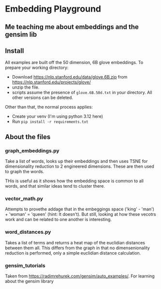 # Embedding Playground
## Me teaching me about embeddings and  the gensim lib

## Install
All examples are built off the 50 dimension, 6B glove embeddings.  To prepare your working directory:
- Download <https://nlp.stanford.edu/data/glove.6B.zip> from <https://nlp.stanford.edu/projects/glove/>
- unzip the file.
- scripts assume the presence of ```glove.6B.50d.txt``` in your directory.  All other versions can be deleted.

Other than that, the normal process applies:
- Create your venv (I'm using python 3.12 here)
- Run ```pip install -r requirements.txt```

## About the files

### graph_embeddings.py
Take a list of words, looks up their embeddings and then uses TSNE for dimensionality reduction to 2 engineered dimensions.  These are then used to graph the words.

THis is useful as it shows how the embedding space is common to all words, and that similar ideas tend to cluster there.

### vector_math.py
Attempts to provethe addage that in the embeggings space ('king' - 'man') + 'woman' = 'queen' (hint: It doesn't).  But still, looking at how these vecotrs work and can be related to one another is interesting.

### word_distances.py
Takes a list of terms and returns a heat map of the euclidian distances between them all.  This differs from the graph in that no dimensenionality reduction is performed, only a simple euclidian distance calculation.

### gensim_tutorials
Taken from <https://radimrehurek.com/gensim/auto_examples/>.  For learning about the gensim library